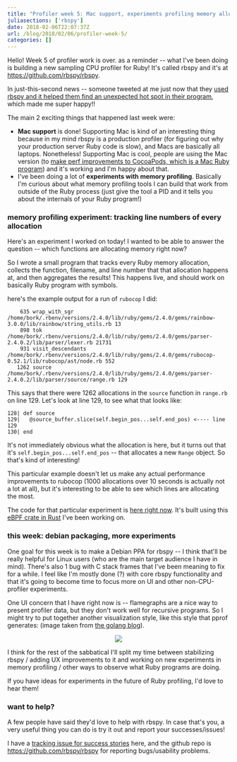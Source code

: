 ```yaml
---
title: "Profiler week 5: Mac support, experiments profiling memory allocations"
juliasections: ['rbspy']
date: 2018-02-06T22:07:37Z
url: /blog/2018/02/06/profiler-week-5/
categories: []
---
```


Hello! Week 5 of profiler work is over. as a reminder -- what I've been doing is building a new
sampling CPU profiler for Ruby! It's called rbspy and it's at https://github.com/rbspy/rbspy.

In just-this-second news -- someone tweeted at me just now that they [used rbspy and it helped them find an unexpected hot spot in their program](https://twitter.com/nleach/status/961081617182703616), which made me super happy!!

The main 2 exciting things that happened last week were:

* **Mac support** is done! Supporting Mac is kind of an interesting thing because in my mind rbspy is a
  production profiler (for figuring out why your production server Ruby code is slow), and Macs
  are basically all laptops. Nonetheless! Supporting Mac is cool, people are using the Mac version (to [make perf improvements to CocoaPods, which is a Mac Ruby program](https://github.com/CocoaPods/CocoaPods/pull/7348#issuecomment-362002224)) and it's working and I'm happy about that.
* I've been doing a lot of **experiments with memory profiling**. Basically I'm curious about what
  memory profiling tools I can build that work from outside of the Ruby process (just give the tool
  a PID and it tells you about the internals of your Ruby program!)

### memory profiling experiment: tracking line numbers of every allocation

Here's an experiment I worked on today! I wanted to be able to answer the question -- which
functions are allocating memory right now?

So I wrote a small program that tracks every Ruby memory allocation, collects the function,
filename, and line number that that allocation happens at, and then aggregates the results! This
happens live, and should work on basically Ruby program with symbols.

here's the example output for a run of `rubocop` I did:

```
    635 wrap_with_sgr /home/bork/.rbenv/versions/2.4.0/lib/ruby/gems/2.4.0/gems/rainbow-3.0.0/lib/rainbow/string_utils.rb 13
    898 tok /home/bork/.rbenv/versions/2.4.0/lib/ruby/gems/2.4.0/gems/parser-2.4.0.2/lib/parser/lexer.rb 21731
    931 visit_descendants /home/bork/.rbenv/versions/2.4.0/lib/ruby/gems/2.4.0/gems/rubocop-0.52.1/lib/rubocop/ast/node.rb 552
   1262 source /home/bork/.rbenv/versions/2.4.0/lib/ruby/gems/2.4.0/gems/parser-2.4.0.2/lib/parser/source/range.rb 129
```

This says that there were 1262 allocations in the `source` function in `range.rb` on line 129. Let's
look at line 129, to see what that looks like:

```
128| def source
129|   @source_buffer.slice(self.begin_pos...self.end_pos) <---- line 129
130| end
```

It's not immediately obvious what the allocation is here, but it turns out that it's
`self.begin_pos...self.end_pos` -- that allocates a new `Range` object. So that's kind of
interesting!

This particular example doesn't let us make any actual performance improvements to rubocop (1000
allocations over 10 seconds is actually not a lot at all), but it's interesting to be able to see
which lines are allocating the most.

The code for that particular experiment is [here right now](https://github.com/rbspy/rbspy/blob/dda46eb0d97d54622b1a71c1edc468e991e8b996/src/malloc.rs). It's built using this [eBPF crate in Rust](http://crates.io/bcc) I've been working on.

### this week: debian packaging, more experiments

One goal for this week is to make a Debian PPA for rbspy -- I think that'll be really helpful
for Linux users (who are the main target audience I have in mind). There's also 1 bug with C stack
frames that I've been meaning to fix for a while. I feel like I'm mostly done (?) with core rbspy
functionality and that it's going to become time to focus more on UI and other non-CPU-profiler
experiments.

One UI concern that I have right now is -- flamegraphs are a nice way to present profiler data, but
they don't work well for recursive programs. So I might try to put together another visualization
style, like this style that pprof generates: (image taken from [the golang blog](https://blog.golang.org/profiling-go-programs)).

<div align="center">
<img src="https://blog.golang.org/profiling-go-programs_havlak1a-75.png">
</div>

I think for the rest of the sabbatical I'll split my time between stabilizing rbspy / adding UX
improvements to it and working on new experiments in memory profiling / other ways to observe what
Ruby programs are doing.

If you have ideas for experiments in the future of Ruby profiling, I'd love to hear them!

### want to help?

A few people have said they'd love to help with rbspy. In case that's you, a very useful thing you
can do is try it out and report your successes/issues!

I have a [tracking issue for success stories](https://github.com/rbspy/rbspy/issues/62) here, and
the github repo is https://github.com/rbspy/rbspy for reporting bugs/usability problems.
